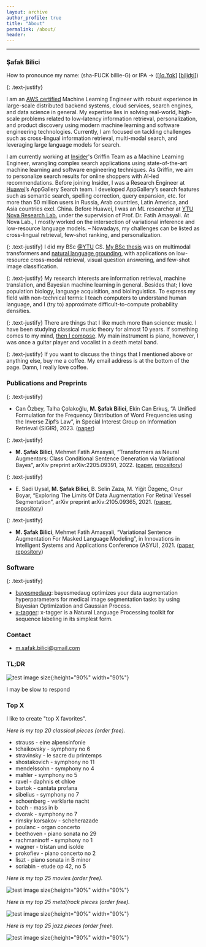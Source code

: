 ```yaml
---
layout: archive
author_profile: true
title: "About"
permalink: /about/
header:
---
```


------------------------

### Şafak Bilici

How to pronounce my name: (sha-FUCK billie-G) or IPA -> (\[[ʃɑ.ˈfɑk](http://ipa-reader.xyz/?text=%CA%83%C9%91.%CB%88f%C9%91k&voice=Filiz)\] [[biɭiʤi](http://ipa-reader.xyz/?text=bi%C9%ADi%CA%A4i&voice=Filiz)\])

{: .text-justify}

I am an [AWS certified](https://www.credly.com/badges/ee2c69d1-4870-4b4b-a142-a6707adfe93d/public_url) Machine Learning Engineer with robust experience in large-scale distributed backend systems, cloud services, search engines, and data science in general. My expertise lies in solving real-world, high-scale problems related to low-latency information retrieval, personalization, and product discovery using modern machine learning and software engineering technologies. Currently, I am focused on tackling challenges such as cross-lingual information retrieval, multi-modal search, and leveraging large language models for search.

I am currently working at [Insider](https://useinsider.com/)'s Griffin Team as a Machine Learning Engineer, wrangling complex search applications using state-of-the-art machine learning and software engineering techniques. As Griffin, we aim to personalize search results for online shoppers with AI-led recommendations. Before joining Insider, I was a Research Engineer at [Huawei](https://www.huawei.com/en/)’s AppGallery Search team. I developed AppGallery’s search features such as semantic search, spelling correction, query expansion, etc. for more than 50 million users in Russia, Arab countries, Latin America, and Asia countries excl. China. Before Huawei, I was an ML researcher at [YTU Nova Research Lab.](https://www.linkedin.com/company/novaresearchlab/mycompany/) under the supervision of Prof. Dr. Fatih Amasyali. At Nova Lab., I mostly worked on the intersection of variational inference and low-resource language models. – Nowadays, my challenges can be listed as cross-lingual retrieval, few-shot ranking, and personalization.

{: .text-justify}
I did my BSc [@YTU](https://www.yildiz.edu.tr/en/) CS. [My BSc thesis](/assets/data/SafakBiliciBScThesis.pdf) was on multimodal transformers and [natural language grounding](https://katefvision.github.io/LanguageGrounding/), with applications on low-resource cross-modal retrieval, visual question answering, and few-shot image classification.

{: .text-justify}
My research interests are information retrieval, machine translation, and Bayesian machine learning in general. Besides that; I love population biology, language acquisition, and biolinguistics. To express my field with non-technical terms: I teach computers to understand human language, and I (try to) approximate difficult-to-compute probability densities.

{: .text-justify}
There are things that I like much more than science: music. I have been studying classical music theory for almost 10 years. If something comes to my mind, [then I compose](https://www.youtube.com/channel/UCFVua8j3Ssal2hSY4VXLj8g). My main instrument is piano, however, I was once a guitar player and vocalist in a death metal band.

{: .text-justify}
If you want to discuss the things that I mentioned above or anything else, buy me a coffee. My email address is at the bottom of the page. Damn, I really love coffee.

### Publications and Preprints

{: .text-justify}
* Can Özbey, Talha Çolakoğlu, **M. Şafak Bilici**, Ekin Can Erkuş, “A Unified Formulation for the Frequency Distribution of Word Frequencies using the Inverse Zipf’s Law”, in Special Interest Group on Information Retrieval (SIGIR), 2023. ([paper](https://dl.acm.org/doi/abs/10.1145/3539618.3591942))

{: .text-justify}
* **M. Şafak Bilici**, Mehmet Fatih Amasyali, “Transformers as Neural Augmentors: Class Conditional Sentence Generation via Variational Bayes”, arXiv preprint arXiv:2205.09391, 2022. ([paper](https://arxiv.org/abs/2205.09391), [repository](https://github.com/safakkbilici/Conditional-Variational-Transformer))

{: .text-justify}
* E. Sadi Uysal, **M. Şafak Bilici**, B. Selin Zaza, M. Yiğit Özgenç, Onur Boyar, “Exploring The Limits Of Data Augmentation For Retinal Vessel Segmentation”, arXiv preprint arXiv:2105.09365, 2021. ([paper](https://arxiv.org/abs/2105.09365), [repository](https://github.com/safakkbilici/Exploring-The-Limits-Of-Data-Augmentation-For-Retinal-Vessel-Segmentation))

{: .text-justify}
* **M. Şafak Bilici**, Mehmet Fatih Amasyali, “Variational Sentence Augmentation For Masked Language Modeling”, in Innovations in Intelligent Systems and Applications Conference (ASYU), 2021. ([paper](https://ieeexplore.ieee.org/document/9599089), [repository](https://github.com/safakkbilici/Variational-Sentence-Augmentation-For-Masked-Language-Modeling))


### Software

{: .text-justify}
* [bayesmedaug](https://github.com/safakkbilici/bayesmedaug): bayesmedaug optimizes your data augmentation hyperparameters for medical image segmentation tasks by using Bayesian Optimization and Gaussian Process.
* [x-tagger](https://github.com/safakkbilici/x-tagger): x-tagger is a Natural Language Processing toolkit for sequence labeling in its simplest form.


### Contact

- m.safak.bilici@gmail.com

### TL;DR

![test image size](/images/i_could_care_less.png){:height="90%" width="90%"}


I may be slow to respond


### Top X
I like to create "top X favorites".

_Here is my top 20 classical pieces (order free)._

* strauss - eine alpensinfonie
* tchaikovsky - symphony no 6
* stravinsky - le sacre du printemps
* shostakovich - symphony no 11
* mendelssohn - symphony no 4
* mahler - symphony no 5
* ravel - daphnis et chloe
* bartok - cantata profana
* sibelius - symphony no 7
* schoenberg - verklarte nacht
* bach - mass in b
* dvorak - symphony no 7
* rimsky korsakov - scheherazade
* poulanc - organ concerto
* beethoven - piano sonata no 29
* rachmaninoff - symphony no 1
* wagner - tristan und isolde
* prokofiev - piano concerto no 2
* liszt - piano sonata in B minor
* scriabin - etude op 42, no 5

_Here is my top 25 movies (order free)._

![test image size](m.png){:height="90%" width="90%"}


_Here is my top 25 metal/rock pieces (order free)._

![test image size](r.png){:height="90%" width="90%"}


_Here is my top 25 jazz pieces (order free)._

![test image size](j.png){:height="90%" width="90%"}
